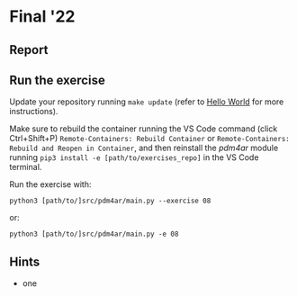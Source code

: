 # Final '22


## Report


## Run the exercise
Update your repository running `make update` (refer to [Hello World](01-helloworld.md) for more instructions).

Make sure to rebuild the container running the VS Code command (click Ctrl+Shift+P) `Remote-Containers: Rebuild Container` or `Remote-Containers: Rebuild and Reopen in Container`, and then reinstall the *pdm4ar* module running `pip3 install -e [path/to/exercises_repo]` in the VS Code terminal.

Run the exercise with:
```shell
python3 [path/to/]src/pdm4ar/main.py --exercise 08
```
or:
```shell
python3 [path/to/]src/pdm4ar/main.py -e 08
```


## Hints
- one